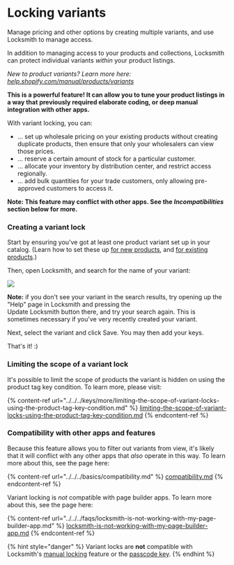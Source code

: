 # Locking variants

Manage pricing and other options by creating multiple variants, and use Locksmith to manage access.

In addition to managing access to your products and collections, Locksmith can protect individual variants _within_ your product listings.

_New to product variants? Learn more here:_ [_help.shopify.com/manual/products/variants_](https://help.shopify.com/manual/products/variants)

**This is a powerful feature! It can allow you to tune your product listings in a way that previously required elaborate coding, or deep manual integration with other apps.**

With variant locking, you can:

* ... set up wholesale pricing on your existing products without creating duplicate products, then ensure that only your wholesalers can view those prices.
* ... reserve a certain amount of stock for a particular customer.
* ... allocate your inventory by distribution center, and restrict access regionally.
* ... add bulk quantities for your trade customers, only allowing pre-approved customers to access it.

**Note: This feature may conflict with other apps. See the&#x20;**_**Incompatibilities**_**&#x20;section below for more.**

### Creating a variant lock

Start by ensuring you've got at least one product variant set up in your catalog. (Learn how to set these up [for new products](https://help.shopify.com/manual/products/variants#creating-variants-for-a-new-product), and [for existing products](https://help.shopify.com/manual/products/variants#creating-additional-variants-of-an-existing-product).)

Then, open Locksmith, and search for the name of your variant:

![](https://d33v4339jhl8k0.cloudfront.net/docs/assets/5ddd799f2c7d3a7e9ae472fc/images/5e27859104286364bc9436df/5e278590ee4e7.png)

**Note:** if you don't see your variant in the search results, try opening up the "Help" page in Locksmith and pressing the \
Update Locksmith button there, and try your search again. This is sometimes necessary if you've very recently created your variant.

Next, select the variant and click Save. You may then add your keys.

That's it! :)

### Limiting the scope of a variant lock

It's possible to limit the scope of products the variant is hidden on using the product tag key condition. To learn more, please visit:

{% content-ref url="../../../keys/more/limiting-the-scope-of-variant-locks-using-the-product-tag-key-condition.md" %}
[limiting-the-scope-of-variant-locks-using-the-product-tag-key-condition.md](../../../keys/more/limiting-the-scope-of-variant-locks-using-the-product-tag-key-condition.md)
{% endcontent-ref %}

### Compatibility with other apps and features

Because this feature allows you to filter out variants from view, it's likely that it will conflict with any other apps that _also_ operate in this way. To learn more about this, see the page here:

{% content-ref url="../../../basics/compatibility.md" %}
[compatibility.md](../../../basics/compatibility.md)
{% endcontent-ref %}

Variant locking is _not_ compatible with page builder apps. To learn more about this, see the page here:

{% content-ref url="../../../faqs/locksmith-is-not-working-with-my-page-builder-app.md" %}
[locksmith-is-not-working-with-my-page-builder-app.md](../../../faqs/locksmith-is-not-working-with-my-page-builder-app.md)
{% endcontent-ref %}

{% hint style="danger" %}
Variant locks are **not** compatible with Locksmith's [manual locking](../manual-mode.md) feature or the [passcode key](../../../keys/passcode-keys.md).&#x20;
{% endhint %}
